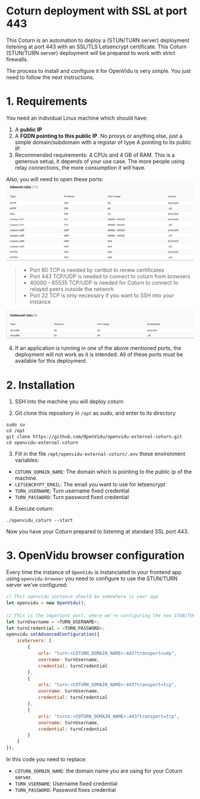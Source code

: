 # Coturn deployment with SSL at port 443

This Coturn is an automation to deploy a (STUN/TURN server) deployment listening at port 443 with an SSL/TLS Letsencrypt certificate. This Coturn (STUN/TURN server) deployment will be prepared to work with strict firewalls.

The process to install and configure it for OpenVidu is very simple. You just need to follow the next instructions.

# 1. Requirements

You need an individual Linux machine which should have:

1. A **public IP**
2. A **FQDN pointing to this public IP**. No proxys or anything else, just a simple domain/subdomain with a registar of type A pointing to its public IP.
3. Recommended requirements: 4 CPUs and 4 GB of RAM. This is a generous setup, it depends of your use case. The more people using relay connections, the more consumption it will have.

Also, you will need to open these ports:
![Inbound rules](docs/images/inbound_ports.png)
> - Port 80 TCP is needed by certbot to renew certificates
> - Port 443 TCP/UDP is needed to connect to coturn from browsers
> - 40000 - 65535 TCP/UDP is needed for Coturn to connect to relayed peers outside the network
> - Port 22 TCP is only necessary if you want to SSH into your instance

![Outbound rules](docs/images/outbound_ports.png)

4. If an application is running in one of the above mentioned ports, the deployment will not work as it is intended. All of these ports must be available for this deployment.


# 2. Installation

1. SSH into the machine you will deploy coturn

2. Git clone this repository in `/opt` as sudo, and enter to its directory
```
sudo su
cd /opt
git clone https://github.com/OpenVidu/openvidu-external-coturn.git
cd openvidu-external-coturn
```
3. Fill in the file `/opt/openvidu-external-coturn/.env` these environment variables:
- `COTURN_DOMAIN_NAME`: The domain which is pointing to the public ip of the machine.
- `LETSENCRYPT_EMAIL`: The email you want to use for letsencrypt
- `TURN_USERNAME`: Turn username fixed credential
- `TURN_PASSWORD`: Turn password fixed credential

4. Execute coturn:
```
./openvidu_coturn --start
```

Now you have your Coturn prepared to listening at standard SSL port 443.

# 3. OpenVidu browser configuration

Every time the instance of `OpenVidu` is instanciated in your frontend app using `openvidu-browser` you need to configure to use the STUN/TURN server we've configured:

```js
// This openvidu instance should be somewhere in your app
let openvidu = new OpenVidu();

// This is the important part, where we're configuring the new STUN/TURN deployment
let turnUsername = <TURN_USERNAME>;
let turnCredential = <TURN_PASSWORD>;
openvidu.setAdvancedConfiguration({
    iceServers: [
        {
            urls: "turn:<COTURN_DOMAIN_NAME>:443?transport=udp",
            username: turnUsername,
            credential: turnCredential
        },
        {
            urls: "turn:<COTURN_DOMAIN_NAME>:443?transport=tcp",
            username: turnUsername,
            credential: turnCredential
        },
        {
            urls: "turns:<COTURN_DOMAIN_NAME>:443?transport=tcp",
            username: turnUsername,
            credential: turnCredential
        }
    ]
});
```

In this code you need to replace:
- `COTURN_DOMAIN_NAME`: the domain name you are using for your Coturn server.
- `TURN_USERNAME`: Username fixed credential
- `TURN_PASSWORD`: Password fixes credential